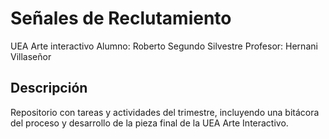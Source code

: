 # Señales de Reclutamiento
UEA Arte interactivo
Alumno: Roberto Segundo Silvestre
Profesor: Hernani Villaseñor
## Descripción
Repositorio con tareas y actividades del trimestre, incluyendo una bitácora del proceso y desarrollo de la pieza final de la UEA Arte Interactivo.